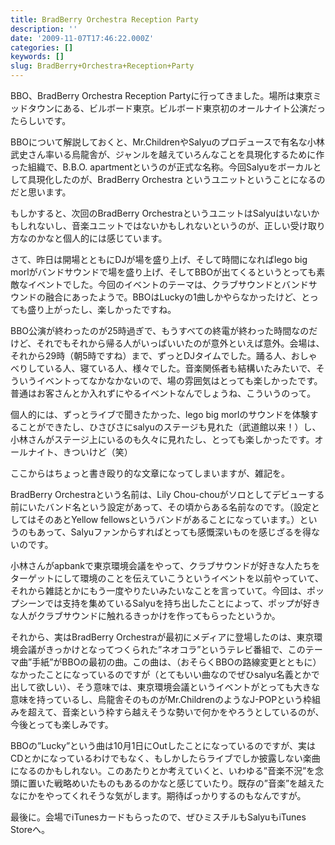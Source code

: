 ```yaml
---
title: BradBerry Orchestra Reception Party
description: ''
date: '2009-11-07T17:46:22.000Z'
categories: []
keywords: []
slug: BradBerry+Orchestra+Reception+Party
---
```

BBO、BradBerry Orchestra Reception Partyに行ってきました。場所は東京ミッドタウンにある、ビルボード東京。ビルボード東京初のオールナイト公演だったらしいです。

BBOについて解説しておくと、Mr.ChildrenやSalyuのプロデュースで有名な小林武史さん率いる烏龍舎が、ジャンルを越えていろんなことを具現化するために作った組織で、B.B.O. apartmentというのが正式な名称。今回Salyuをボーカルとして具現化したのが、BradBerry Orchestra というユニットということになるのだと思います。

もしかすると、次回のBradBerry OrchestraというユニットはSalyuはいないかもしれないし、音楽ユニットではないかもしれないというのが、正しい受け取り方なのかなと個人的には感じています。

さて、昨日は開場とともにDJが場を盛り上げ、そして時間になればlego big morlがバンドサウンドで場を盛り上げ、そしてBBOが出てくるというとっても素敵なイベントでした。今回のイベントのテーマは、クラブサウンドとバンドサウンドの融合にあったようで。BBOはLuckyの1曲しかやらなかったけど、とっても盛り上がったし、楽しかったですね。

BBO公演が終わったのが25時過ぎで、もうすべての終電が終わった時間なのだけど、それでもそれから帰る人がいっぱいいたのが意外といえば意外。会場は、それから29時（朝5時ですね）まで、ずっとDJタイムでした。踊る人、おしゃべりしている人、寝ている人、様々でした。音楽関係者も結構いたみたいで、そういうイベントってなかなかないので、場の雰囲気はとっても楽しかったです。普通はお客さんとか入れずにやるイベントなんでしょうね、こういうのって。

個人的には、ずっとライブで聞きたかった、lego big morlのサウンドを体験することができたし、ひさびさにsalyuのステージも見れた（武道館以来！）し、小林さんがステージ上にいるのも久々に見れたし、とっても楽しかったです。オールナイト、きついけど（笑）

ここからはちょっと書き殴り的な文章になってしまいますが、雑記を。

BradBerry Orchestraという名前は、Lily Chou-chouがソロとしてデビューする前にいたバンド名という設定があって、その頃からある名前なのです。（設定としてはそのあとYellow fellowsというバンドがあることになっています。）というのもあって、Salyuファンからすればとっても感慨深いものを感じざるを得ないのです。

小林さんがapbankで東京環境会議をやって、クラブサウンドが好きな人たちをターゲットにして環境のことを伝えていこうというイベントを以前やっていて、それから雑誌とかにもう一度やりたいみたいなことを言っていて。今回は、ポップシーンでは支持を集めているSalyuを持ち出したことによって、ポップが好きな人がクラブサウンドに触れるきっかけを作ってもらったというか。

それから、実はBradBerry Orchestraが最初にメディアに登場したのは、東京環境会議がきっかけとなってつくられた”ネオコラ”というテレビ番組で、このテーマ曲”手紙”がBBOの最初の曲。この曲は、（おそらくBBOの路線変更とともに）なかったことになっているのですが（とてもいい曲なのでぜひsalyu名義とかで出して欲しい）、そう意味では、東京環境会議というイベントがとっても大きな意味を持っているし、烏龍舎そのものがMr.ChildrenのようなJ-POPという枠組みを超えて、音楽という枠すら越えそうな勢いで何かをやろうとしているのが、今後とっても楽しみです。

BBOの”Lucky”という曲は10月1日にOutしたことになっているのですが、実はCDとかになっているわけでもなく、もしかしたらライブでしか披露しない楽曲になるのかもしれない。このあたりとか考えていくと、いわゆる”音楽不況”を念頭に置いた戦略めいたものもあるのかなと感じていたり。既存の”音楽”を越えたなにかをやってくれそうな気がします。期待ばっかりするのもなんですが。

最後に。会場でiTunesカードもらったので、ぜひミスチルもSalyuもiTunes Storeへ。